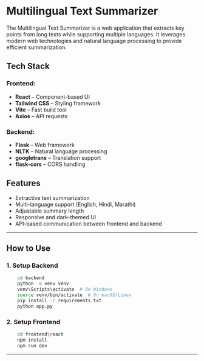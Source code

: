 # **Multilingual Text Summarizer**

The Multilingual Text Summarizer is a web application that extracts key points from long texts while supporting multiple languages. It leverages modern web technologies and natural language processing to provide efficient summarization.


##  **Tech Stack**

### **Frontend:**
- **React** – Component-based UI
- **Tailwind CSS** – Styling framework
- **Vite** – Fast build tool
- **Axios** – API requests

### **Backend:**
- **Flask** – Web framework
- **NLTK** – Natural language processing
- **googletrans** – Translation support
- **flask-cors** – CORS handling


## **Features**
- Extractive text summarization
- Multi-language support (English, Hindi, Marathi)
- Adjustable summary length
- Responsive and dark-themed UI
- API-based communication between frontend and backend

---



## **How to Use**
### **1. Setup Backend**
```bash
    cd backend
    python -m venv venv
    venv\Scripts\activate  # On Windows
    source venv/bin/activate  # On macOS/Linux
    pip install -r requirements.txt
    python app.py
```
### **2. Setup Frontend**
```bash
    cd frontend\react
    npm install
    npm run dev
```
---
